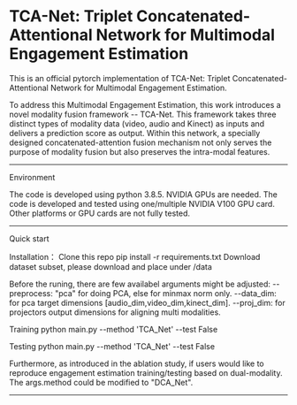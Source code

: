 # TCA-Net: Triplet Concatenated-Attentional Network for Multimodal Engagement Estimation

This is an official pytorch implementation of TCA-Net: Triplet Concatenated-Attentional Network for Multimodal Engagement Estimation.

To address this Multimodal Engagement Estimation, this work introduces a novel modality fusion framework -- TCA-Net.  This framework takes three distinct types of modality data (video, audio and Kinect) as inputs and delivers a prediction score as output.  Within this network, a specially designed concatenated-attention fusion mechanism not only serves the purpose of modality fusion but also preserves the intra-modal features.

--------------------------------------------------------------------------------------------

Environment

The code is developed using python 3.8.5. NVIDIA GPUs are needed. The code is developed and tested using one/multiple NVIDIA V100 GPU card. Other platforms or GPU cards are not fully tested.


--------------------------------------------------------------------------------------------

Quick start

Installation：
Clone this repo
pip install -r requirements.txt
Download dataset subset, please download and place under /data

Before the runing, there are few availabel arguments might be adjusted:
    --preprocess: "pca" for doing PCA, else for minmax norm only.
    --data_dim: for pca target dimensions [audio_dim,video_dim,kinect_dim].
    --proj_dim: for projectors output dimensions for aligning multi modalities.

Training
python main.py --method 'TCA_Net' --test False

Testing
python main.py --method 'TCA_Net' --test False


Furthermore, as introduced in the ablation study, if users would like to reproduce engagement estimation training/testing based on dual-modality. The args.method could be modified to "DCA_Net". 

--------------------------------------------------------------------------------------------
